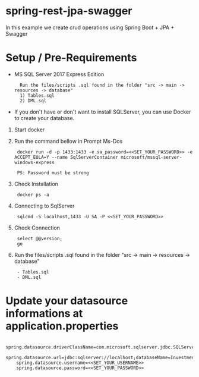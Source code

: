 # spring-rest-jpa-swagger

In this example we create crud operations using Spring Boot + JPA + Swagger 

# Setup / Pre-Requirements

* MS SQL Server 2017 Express Edition

		Run the files/scripts .sql found in the folder "src -> main -> resources -> database"
		1) Tables.sql
		2) DML.sql

* If you don't have or don't want to install SQLServer, you can use Docker to create your database.

1) Start docker 
2) Run the command bellow in Prompt Ms-Dos
	
		docker run -d -p 1433:1433 -e sa_password=<<SET_YOUR_PASSWORD>> -e ACCEPT_EULA=Y --name SqlServerContainer microsoft/mssql-server-windows-express
		
		PS: Password must be strong
		
3) Check Installation
	
		docker ps -a
		
4) Connecting to SqlServer	
	
		sqlcmd -S localhost,1433 -U SA -P <<SET_YOUR_PASSWORD>>

5) Check Connection
		
		select @@version; 
		go	
	
6) Run the files/scripts .sql found in the folder "src -> main -> resources -> database"

		- Tables.sql
		- DML.sql


# Update your datasource informations at application.properties

		spring.datasource.driverClassName=com.microsoft.sqlserver.jdbc.SQLServerDriver
		spring.datasource.url=jdbc:sqlserver://localhost;databaseName=Investment
		spring.datasource.username=<<SET_YOUR_USERNAME>>
		spring.datasource.password=<<SET_YOUR_PASSWORD>>

